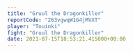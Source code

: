 ```yaml
---
title: "Gruul the Dragonkiller"
reportCode: "263vgwqW1G4jMVXT"
player: "Touinki"
fight: "Gruul the Dragonkiller"
date: 2021-07-15T18:53:21.415000+00:00
---
```

